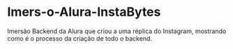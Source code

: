 # Imers-o-Alura-InstaBytes
Imersão Backend da Alura que criou a uma réplica do Instagram, mostrando como é o processo da criação de todo o backend.
